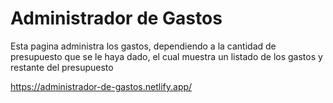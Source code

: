 # Administrador de Gastos

Esta pagina administra los gastos, dependiendo a la cantidad de presupuesto que se le haya dado, el cual muestra un listado de los gastos y restante del presupuesto

https://administrador-de-gastos.netlify.app/